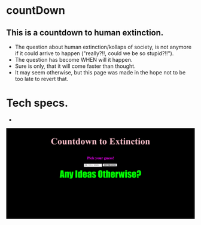 # countDown
## This is a countdown to human extinction.

- The question about human extinction/kollaps of society, is not anymore if it could arrive to happen ("really?!!, could we be so stupid?!!").
- The question has become WHEN will it happen.
- Sure is only, that it will come faster than thought.
- It may seem otherwise, but this page was made in the hope not to be too late to revert that.

# Tech specs.

- 

![Alt text](screenshots/countdown1.png?raw=true "countdown1")
